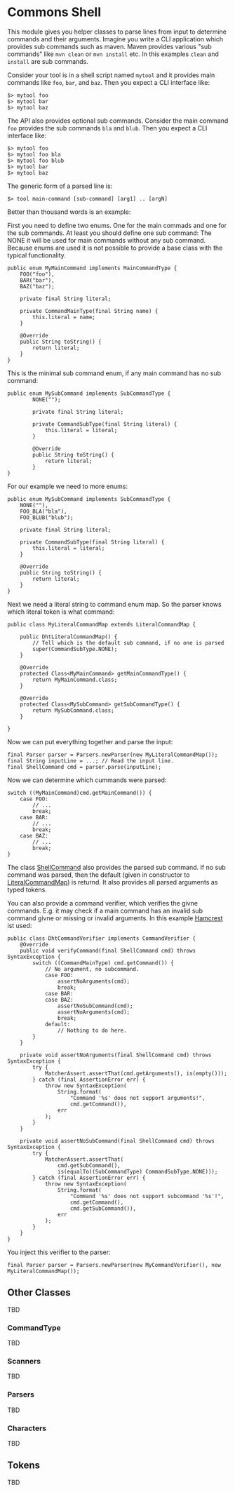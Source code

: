 # Commons Shell

This module  gives you  helper classes  to parse lines  from input  to determine
commands  and  their  arguments.  Imagine  you write  a  CLI  application  which
provides sub commands such as maven.  Maven provides various "sub commands" like
`mvn clean`  or `mvn install`  etc. In this  examples `clean` and  `install` are
sub commands.

Consider your  tool is  in a shell  script named `mytool`  and it  provides main
commands like `foo`, `bar`, and `baz`. Then you expect a CLI interface like:

    $> mytool foo
    $> mytool bar
    $> mytool baz

The API  also provides optional  sub commands.  Consider the main  command `foo`
provides the  sub commands  `bla` and  `blub`. Then you  expect a  CLI interface
like:

    $> mytool foo
    $> mytool foo bla
    $> mytool foo blub
    $> mytool bar
    $> mytool baz

The generic form of a parsed line is:

    $> tool main-command [sub-command] [arg1] .. [argN]
    
Better than thousand words is an example:

First you  need to define two  enums. One for the  main commads and one  for the
sub commands. At  least you should define  one sub command: The NONE  it will be
used for main commands without any sub command. Because enums are used it is not 
possible to provide a base class with the typical functionality.

    public enum MyMainCommand implements MainCommandType {
        FOO("foo"),
        BAR("bar"),
        BAZ("baz");
        
        private final String literal;
        
        private CommandMainType(final String name) {
            this.literal = name;
        }
        
        @Override
        public String toString() {
            return literal;
        }
    }

This is the minimal sub command enum, if any main command has no sub command:
    
    public enum MySubCommand implements SubCommandType {
            NONE("");
            
            private final String literal;
        
            private CommandSubType(final String literal) {
                this.literal = literal;
            }

            @Override
            public String toString() {
                return literal;
            }
    }
    
For our example we need to more enums:
    
    public enum MySubCommand implements SubCommandType {
        NONE(""),
        FOO_BLA("bla"),
        FOO_BLUB("blub");
        
        private final String literal;
        
        private CommandSubType(final String literal) {
            this.literal = literal;
        }

        @Override
        public String toString() {
            return literal;
        }
    }

Next we  need a literal string  to command enum  map. So the parser  knows which
literal token is what command:

    public class MyLiteralCommandMap extends LiteralCommandMap {
        
        public DhtLiteralCommandMap() {
            // Tell which is the default sub command, if no one is parsed
            super(CommandSubType.NONE); 
        }
        
        @Override
        protected Class<MyMainCommand> getMainCommandType() {
            return MyMainCommand.class;
        }
        
        @Override
        protected Class<MySubCommand> getSubCommandType() {
            return MySubCommand.class;
        }
        
    }

Now we can put everything together and parse the input:

    final Parser parser = Parsers.newParser(new MyLiteralCommandMap());
    final String inputLine = ...; // Read the input line.
    final ShellCommand cmd = parser.parse(inputLine);

Now we can determine which cummands were parsed:

    switch ((MyMainCommand)cmd.getMainCommand()) {
        case FOO:
            // ...
            break;
        case BAR:
            // ...
            break;
        case BAZ:
            // ...
            break;
    }
    
The class [ShellCommand][ShellCommand] also provides  the parsed sub command. If
no  sub  command  was  parsed,  then   the  default  (given  in  constructor  to
[LiteralCommandMap][LiteralCommandMap]) is returnd. It  also provides all parsed
arguments as typed tokens.

You can  also provide  a command  verifier, which  verifies the  givne commands.
E.g. it may check if a main command  has an invalid sub command givne or missing
or invalid arguments. In this example [Hamcrest][hamcrest] ist used:

    public class DhtCommandVerifier implements CommandVerifier {
        @Override
        public void verifyCommand(final ShellCommand cmd) throws SyntaxException {
            switch ((CommandMainType) cmd.getCommand()) {
                // No argument, no subcommand.
                case FOO:
                    assertNoArguments(cmd);
                    break;
                case BAR:
                case BAZ:
                    assertNoSubCommand(cmd);
                    assertNoArguments(cmd);
                    break;
                default:
                    // Nothing to do here.
            }
        }
        
        private void assertNoArguments(final ShellCommand cmd) throws SyntaxException {
            try {
                MatcherAssert.assertThat(cmd.getArguments(), is(empty()));
            } catch (final AssertionError err) {
                throw new SyntaxException(
                    String.format(
                        "Command '%s' does not support arguments!", 
                        cmd.getCommand()),
                    err
                );
            }
        }
        
        private void assertNoSubCommand(final ShellCommand cmd) throws SyntaxException {
            try {
                MatcherAssert.assertThat(
                    cmd.getSubCommand(), 
                    is(equalTo((SubCommandType) CommandSubType.NONE)));
            } catch (final AssertionError err) {
                throw new SyntaxException(
                    String.format(
                        "Command '%s' does not support subcommand '%s'!", 
                        cmd.getCommand(), 
                        cmd.getSubCommand()),
                    err
                );
            }
        }
    }
    
You inject this verifier to the parser:
    
    final Parser parser = Parsers.newParser(new MyCommandVerifier(), new MyLiteralCommandMap());

## Other Classes

TBD

### CommandType

TBD

### Scanners

TBD

### Parsers

TBD

### Characters

TBD

## Tokens

TBD

[ShellCommand]:         apidocs/de/weltraumschaf/commons/shell/ShellCommand.html
[LiteralCommandMap]:    apidocs/de/weltraumschaf/commons/shell/LiteralCommandMap.html
[hamcrest]:             http://hamcrest.org/